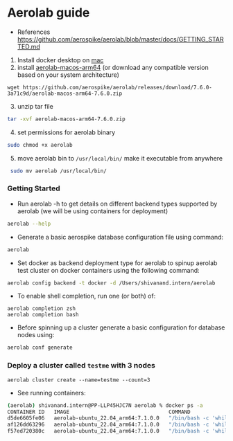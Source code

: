 # Aerolab guide

- References https://github.com/aerospike/aerolab/blob/master/docs/GETTING_STARTED.md 

1. Install docker desktop on [mac](https://www.docker.com/products/docker-desktop/)
2. install [aerolab-macos-arm64](https://github.com/aerospike/aerolab/releases/download/7.6.0-3a71c9d/aerolab-macos-arm64-7.6.0.zip) (or download any compatible version based on your system architecture)
```
wget https://github.com/aerospike/aerolab/releases/download/7.6.0-3a71c9d/aerolab-macos-arm64-7.6.0.zip
```
3. unzip tar file
```bash 
tar -xvf aerolab-macos-arm64-7.6.0.zip
```
4. set permissions for aerolab binary
```bash
sudo chmod +x aerolab
```
5. move aerolab bin to `/usr/local/bin/` make it executable from anywhere
```bash
 sudo mv aerolab /usr/local/bin/
```


### **Getting Started**

- Run aerolab -h to get details on different backend types supported by aerolab (we will be using containers for deployment)
```bash
aerolab --help
```
- Generate a basic aerospike database configuration file using command:
```bash
aerolab 
```

- Set docker as backend deployment type for aerolab to spinup aerolab test cluster on docker containers using the following command:
```bash
aerolab config backend -t docker -d /Users/shivanand.intern/aerolab
```
- To enable shell completion, run one (or both) of:

```
aerolab completion zsh
aerolab completion bash
```
- Before spinning up a cluster generate a basic configuration for database nodes using:
```bash
aerolab conf generate
```
### Deploy a cluster called `testme` with 3 nodes
```
aerolab cluster create --name=testme --count=3
```
- See running containers:
```bash
(aerolab) shivanand.intern@PP-LLP45HJC7N aerolab % docker ps -a
CONTAINER ID   IMAGE                                COMMAND                  CREATED          STATUS          PORTS                    NAMES
d5de6605fe06   aerolab-ubuntu_22.04_arm64:7.1.0.0   "/bin/bash -c 'while…"   10 minutes ago   Up 10 minutes   0.0.0.0:3102->3102/tcp   aerolab-testme_3
af126dd63296   aerolab-ubuntu_22.04_arm64:7.1.0.0   "/bin/bash -c 'while…"   10 minutes ago   Up 10 minutes   0.0.0.0:3101->3101/tcp   aerolab-testme_2
f57ed720380c   aerolab-ubuntu_22.04_arm64:7.1.0.0   "/bin/bash -c 'while…"   10 minutes ago   Up 10 minutes   0.0.0.0:3100->3100/tcp   aerolab-testme_1


```
